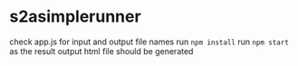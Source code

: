 # s2asimplerunner

check app.js for input and output file names
run `npm install`
run `npm start`
as the result output html file should be generated

